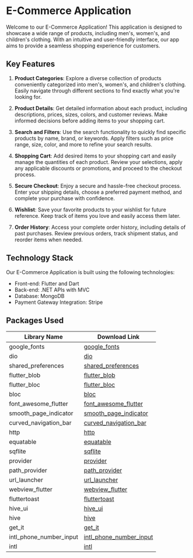 # E-Commerce Application

Welcome to our E-Commerce Application! This application is designed to showcase a wide range of products, including men's, women's, and children's clothing. With an intuitive and user-friendly interface, our app aims to provide a seamless shopping experience for customers. 

## Key Features

1. **Product Categories**: Explore a diverse collection of products conveniently categorized into men's, women's, and children's clothing. Easily navigate through different sections to find exactly what you're looking for.

2. **Product Details**: Get detailed information about each product, including descriptions, prices, sizes, colors, and customer reviews. Make informed decisions before adding items to your shopping cart.

3. **Search and Filters**: Use the search functionality to quickly find specific products by name, brand, or keywords. Apply filters such as price range, size, color, and more to refine your search results.

4. **Shopping Cart**: Add desired items to your shopping cart and easily manage the quantities of each product. Review your selections, apply any applicable discounts or promotions, and proceed to the checkout process.

5. **Secure Checkout**: Enjoy a secure and hassle-free checkout process. Enter your shipping details, choose a preferred payment method, and complete your purchase with confidence.

6. **Wishlist**: Save your favorite products to your wishlist for future reference. Keep track of items you love and easily access them later.

7. **Order History**: Access your complete order history, including details of past purchases. Review previous orders, track shipment status, and reorder items when needed.

## Technology Stack

Our E-Commerce Application is built using the following technologies:

- Front-end: Flutter and Dart
- Back-end: .NET APIs with MVC
- Database: MongoDB
- Payment Gateway Integration: Stripe


## Packages Used

| Library Name               | Download Link                                            |
| -------------------------- | -------------------------------------------------------- |
| google_fonts               | [google_fonts](https://pub.dev/packages/google_fonts)     |
| dio                        | [dio](https://pub.dev/packages/dio)                       |
| shared_preferences         | [shared_preferences](https://pub.dev/packages/shared_preferences)   |
| flutter_blob               | [flutter_blob](https://pub.dev/packages/flutter_blob)     |
| flutter_bloc               | [flutter_bloc](https://pub.dev/packages/flutter_bloc)     |
| bloc                       | [bloc](https://pub.dev/packages/bloc)                     |
| font_awesome_flutter       | [font_awesome_flutter](https://pub.dev/packages/font_awesome_flutter) |
| smooth_page_indicator      | [smooth_page_indicator](https://pub.dev/packages/smooth_page_indicator) |
| curved_navigation_bar      | [curved_navigation_bar](https://pub.dev/packages/curved_navigation_bar) |
| http                       | [http](https://pub.dev/packages/http)                     |
| equatable                  | [equatable](https://pub.dev/packages/equatable)           |
| sqflite                    | [sqflite](https://pub.dev/packages/sqflite)               |
| provider                   | [provider](https://pub.dev/packages/provider)             |
| path_provider              | [path_provider](https://pub.dev/packages/path_provider)   |
| url_launcher               | [url_launcher](https://pub.dev/packages/url_launcher)     |
| webview_flutter            | [webview_flutter](https://pub.dev/packages/webview_flutter) |
| fluttertoast               | [fluttertoast](https://pub.dev/packages/fluttertoast)     |
| hive_ui                    | [hive_ui](https://pub.dev/packages/hive_ui)               |
| hive                       | [hive](https://pub.dev/packages/hive)                     |
| get_it                     | [get_it](https://pub.dev/packages/get_it)                 |
| intl_phone_number_input    | [intl_phone_number_input](https://pub.dev/packages/intl_phone_number_input) |
| intl                       | [intl](https://pub.dev/packages/intl)                     |